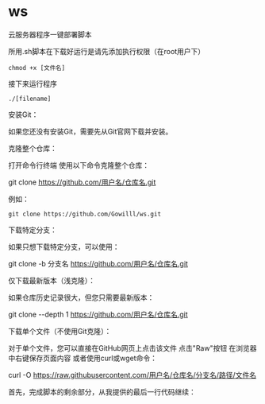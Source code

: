 # ws
云服务器程序一键部署脚本

所用.sh脚本在下载好运行是请先添加执行权限（在root用户下）
```shell
chmod +x [文件名]
```
接下来运行程序
```shell
./[filename]
```

安装Git：

如果您还没有安装Git，需要先从Git官网下载并安装。


克隆整个仓库：

打开命令行终端
使用以下命令克隆整个仓库：

git clone https://github.com/用户名/仓库名.git

例如：
```
git clone https://github.com/Gowilll/ws.git
```



下载特定分支：

如果只想下载特定分支，可以使用：

git clone -b 分支名 https://github.com/用户名/仓库名.git

仅下载最新版本（浅克隆）：

如果仓库历史记录很大，但您只需要最新版本：

git clone --depth 1 https://github.com/用户名/仓库名.git

下载单个文件（不使用Git克隆）：

对于单个文件，您可以直接在GitHub网页上点击该文件
点击"Raw"按钮
在浏览器中右键保存页面内容
或者使用curl或wget命令：

curl -O https://raw.githubusercontent.com/用户名/仓库名/分支名/路径/文件名


首先，完成脚本的剩余部分，从我提供的最后一行代码继续：
